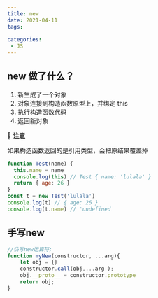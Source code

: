 ```yaml
---
title: new
date: 2021-04-11
tags:
 
categories: 
 - JS
---
```


## new 做了什么？

1. 新生成了一个对象
2. 对象连接到构造函数原型上，并绑定 this
3. 执行构造函数代码
4. 返回新对象

📌 **注意**

如果构造函数返回的是引用类型，会把原结果覆盖掉

```js
function Test(name) {
  this.name = name
  console.log(this) // Test { name: 'lulala' }
  return { age: 26 }
}
const t = new Test('lulala')
console.log(t) // { age: 26 }
console.log(t.name) // 'undefined
```

## 手写new

```js
//仿写new运算符;
function myNew(constructor, ...arg){
    let obj = {}
    constructor.call(obj,...arg );
    obj.__proto__ = constructor.prototype
    return obj;
}
```

